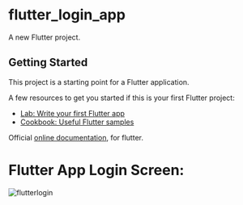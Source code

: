 # flutter_login_app

A new Flutter project.

## Getting Started

This project is a starting point for a Flutter application.

A few resources to get you started if this is your first Flutter project:

- [Lab: Write your first Flutter app](https://flutter.io/docs/get-started/codelab)
- [Cookbook: Useful Flutter samples](https://flutter.io/docs/cookbook)

Official 
[online documentation](https://flutter.io/docs), for flutter.

# Flutter App Login Screen:

![flutterlogin](https://user-images.githubusercontent.com/21124445/53299651-2084c280-3863-11e9-9f4f-5e67e6cb3588.jpg)


